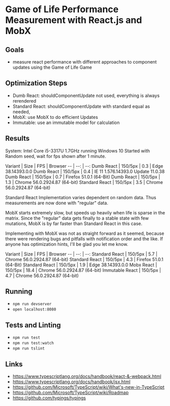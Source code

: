 Game of Life Performance Measurement with React.js and MobX
===========================================================

Goals
-----

- measure react performance with different approaches to component updates using the Game of Life Game

Optimization Steps
------------------
- Dumb React: shouldComponentUpdate not used, everything is always rerendered
- Standard React: shouldComponentUpdate with standard equal as needed, 
- MobX: use MobX to do efficient Updates
- Immutable: use an immutable model for calculation



Results
-------

System: Intel Core i5-3317U 1.7GHz running Windows 10
Started with Random seed, wait for fps shown after 1 minute.

Variant | Size | FPS | Browser 
-- | --: | --:
Dumb React      | 150/5px | 0.3 | Edge 38.14393.0.0
Dumb React      | 150/5px | 0.4 | IE 11 1.576.14393.0 Update 11.0.38
Dumb React      | 150/5px | 0.7 | Firefox 51.0.1 (64-Bit)
Dumb React      | 150/5px | 1.3 | Chrome 56.0.2924.87 (64-bit)
Standard React  | 150/5px | 3.5 | Chrome 56.0.2924.87 (64-bit)

Standard React Implementation varies dependent on random data.
Thus measurements are now done with "regular" data.

MobX starts extremely slow, but speeds up heavily when life is sparse in the matrix. Since the "regular" data gets 
finally to a stable state with few mutations, MobX is by far faster than Standard React in this case.

Implementing with MobX was not as straight forward as it seemed, because there were rendering bugs
and pitfalls with notification order and the like. If anyone has optimization hints, I'll be glad you let me know.

Variant | Size | FPS | Browser 
-- | --: | --:
Standard React  | 150/5px | 5.7  | Chrome 56.0.2924.87 (64-bit)
Standard React  | 150/5px | 4.3  | Firefox 51.0.1 (64-Bit)
Standard React  | 150/5px | 1.9  | Edge 38.14393.0.0
Mobx React      | 150/5px | 18.4 | Chrome 56.0.2924.87 (64-bit)
Immutable React | 150/5px | 4.7  | Chrome 56.0.2924.87 (64-bit)


Running
-------

- `npm run devserver`
- `open localhost:8080`
 
Tests and Linting
-----------------
- `npm run test`
- `npm run test:watch`
- `npm run tslint`

Links
-----
- https://www.typescriptlang.org/docs/handbook/react-&-webpack.html
- https://www.typescriptlang.org/docs/handbook/jsx.html
- https://github.com/Microsoft/TypeScript/wiki/What's-new-in-TypeScript
- https://github.com/Microsoft/TypeScript/wiki/Roadmap
- https://github.com/typings/typings
